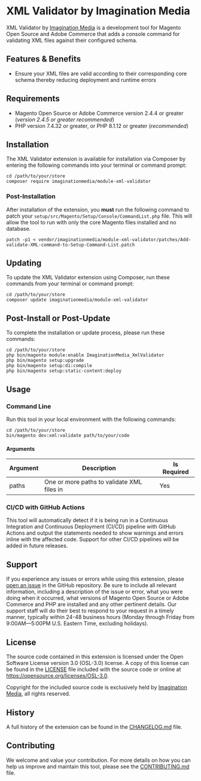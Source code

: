 # XML Validator by Imagination Media

XML Validator by [Imagination Media] is a development tool for Magento Open
Source and Adobe Commerce that adds a console command for validating XML files
against their configured schema.

## Features & Benefits

- Ensure your XML files are valid according to their corresponding core schema
thereby reducing deployment and runtime errors

## Requirements

- Magento Open Source or Adobe Commerce version 2.4.4 or greater (_version
  2.4.5 or greater recommended_)
- PHP version 7.4.32 or greater, or PHP 8.1.12 or greater (_recommended_)

## Installation

The XML Validator extension is available for installation via Composer by
entering the following commands into your terminal or command prompt:

    cd /path/to/your/store
    composer require imaginationmedia/module-xml-validator

### Post-Installation

After installation of the extension, you **must** run the following command to
patch your `setup/src/Magento/Setup/Console/CommandList.php` file. This will
allow the tool to run with only the core Magento files installed and no
database.

    patch -p1 < vendor/imaginationmedia/module-xml-validator/patches/Add-validate-XML-command-to-Setup-Command-List.patch

## Updating

To update the XML Validator extension using Composer, run these commands from
your terminal or command prompt:

    cd /path/to/your/store
    composer update imaginationmedia/module-xml-validator

## Post-Install or Post-Update

To complete the installation or update process, please run these commands:

    cd /path/to/your/store
    php bin/magento module:enable ImaginationMedia_XmlValidator
    php bin/magento setup:upgrade
    php bin/magento setup:di:compile
    php bin/magento setup:static-content:deploy

## Usage

### Command Line

Run this tool in your local environment with the following commands:

    cd /path/to/your/store
    bin/magento dev:xml:validate path/to/your/code

#### Arguments

| Argument | Description                                | Is Required |
|----------|--------------------------------------------|-------------|
| paths    | One or more paths to validate XML files in | Yes         |

### CI/CD with GitHub Actions

This tool will automatically detect if it is being run in a Continuous
Integration and Continuous Deployment (CI/CD) pipeline with GitHub Actions and
output the statements needed to show warnings and errors inline with the
affected code. Support for other CI/CD pipelines will be added in future
releases.

## Support

If you experience any issues or errors while using this extension, please
[open an issue] in the GitHub repository. Be sure to include all relevant
information, including a description of the issue or error, what you were doing
when it occurred, what versions of Magento Open Source or Adobe Commerce and PHP
are installed and any other pertinent details. Our support staff will do their
best to respond to your request in a timely manner, typically within 24-48
business hours (Monday through Friday from 9:00AM—5:00PM U.S. Eastern Time,
excluding holidays).

## License

The source code contained in this extension is licensed under the Open Software
License version 3.0 (OSL-3.0) license. A copy of this license can be found in
the [LICENSE] file included with the source code or online at
https://opensource.org/licenses/OSL-3.0.

Copyright for the included source code is exclusively held by [Imagination
Media], all rights reserved.

## History

A full history of the extension can be found in the [CHANGELOG.md] file.

## Contributing

We welcome and value your contribution. For more details on how you can help us
improve and maintain this tool, please see the [CONTRIBUTING.md] file.

[Imagination Media]: https://www.imaginationmedia.com/
[open an issue]: https://github.com/Imagination-Media/magento-module-xml-validator/issues/new
[LICENSE]: ./LICENSE
[CHANGELOG.md]: ./CHANGELOG.md
[CONTRIBUTING.md]: ./CONTRIBUTING.md
